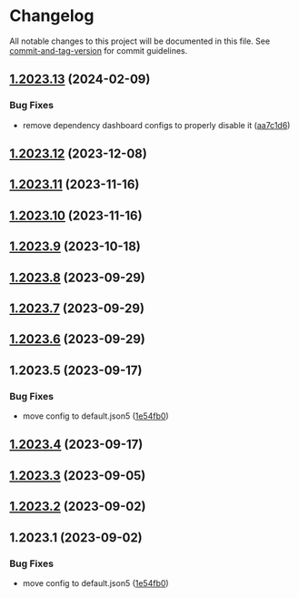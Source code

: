 # Changelog

All notable changes to this project will be documented in this file. See [commit-and-tag-version](https://github.com/absolute-version/commit-and-tag-version) for commit guidelines.

## [1.2023.13](https://github.com/davidsneighbour/renovate-config/compare/v1.2023.12...v1.2023.13) (2024-02-09)


### Bug Fixes

* remove dependency dashboard configs to properly disable it ([aa7c1d6](https://github.com/davidsneighbour/renovate-config/commit/aa7c1d646690cb43d6e3f6fec93c998f1b9c9bf0))

## [1.2023.12](https://github.com/davidsneighbour/renovate-config/compare/v1.2023.11...v1.2023.12) (2023-12-08)

## [1.2023.11](https://github.com/davidsneighbour/renovate-config/compare/v1.2023.9...v1.2023.11) (2023-11-16)

## [1.2023.10](https://github.com/davidsneighbour/renovate-config/compare/v1.2023.9...v1.2023.10) (2023-11-16)

## [1.2023.9](https://github.com/davidsneighbour/renovate-config/compare/v1.2023.8...v1.2023.9) (2023-10-18)

## [1.2023.8](https://github.com/davidsneighbour/renovate-config/compare/v1.2023.7...v1.2023.8) (2023-09-29)

## [1.2023.7](https://github.com/davidsneighbour/hugo-modules/compare/v1.2023.6...v1.2023.7) (2023-09-29)

## [1.2023.6](https://github.com/davidsneighbour/hugo-modules/compare/v1.2023.5...v1.2023.6) (2023-09-29)

## 1.2023.5 (2023-09-17)


### Bug Fixes

* move config to default.json5 ([1e54fb0](https://github.com/davidsneighbour/hugo-modules/commit/1e54fb09b25a827bdd4a7c5bdbc52143478e1291))

## [1.2023.4](https://github.com/davidsneighbour/hugo-modules/compare/modules/pictures/v1.2023.3...modules/pictures/v1.2023.4) (2023-09-17)

## [1.2023.3](https://github.com/davidsneighbour/hugo-modules/compare/modules/pictures/v1.2023.2...modules/pictures/v1.2023.3) (2023-09-05)

## [1.2023.2](https://github.com/davidsneighbour/hugo-modules/compare/modules/pictures/v1.2023.1...modules/pictures/v1.2023.2) (2023-09-02)

## 1.2023.1 (2023-09-02)


### Bug Fixes

* move config to default.json5 ([1e54fb0](https://github.com/davidsneighbour/hugo-modules/commit/1e54fb09b25a827bdd4a7c5bdbc52143478e1291))

